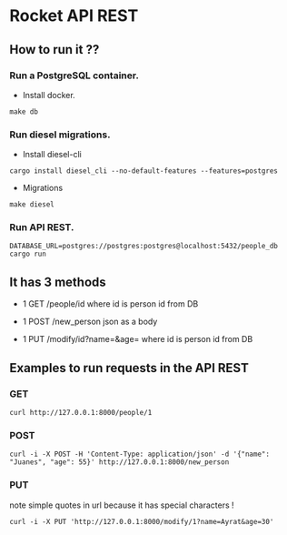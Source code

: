 # Rocket API REST

## How to run it ??

### Run a PostgreSQL container.
- Install docker.
```
make db
```

### Run diesel migrations.
- Install diesel-cli
```
cargo install diesel_cli --no-default-features --features=postgres
```

- Migrations
```
make diesel
```

### Run API REST.
```
DATABASE_URL=postgres://postgres:postgres@localhost:5432/people_db cargo run
```

## It has 3 methods

- 1 GET /people/id where id is person id from DB 

- 1 POST /new_person json as a body

- 1 PUT /modify/id?name=&age= where id is person id from DB

## Examples to run requests in the API REST

### GET

```
curl http://127.0.0.1:8000/people/1
```

### POST
```
curl -i -X POST -H 'Content-Type: application/json' -d '{"name": "Juanes", "age": 55}' http://127.0.0.1:8000/new_person
```

### PUT
note simple quotes in url because it has special characters !
```
curl -i -X PUT 'http://127.0.0.1:8000/modify/1?name=Ayrat&age=30'
```